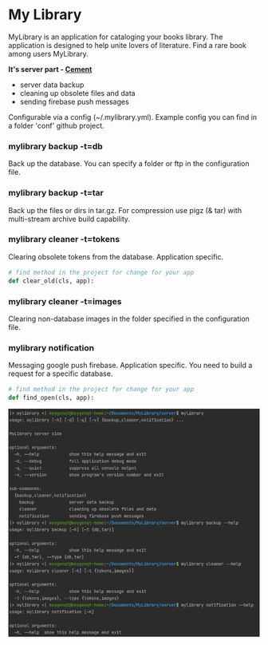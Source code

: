 My Library
===================

MyLibrary is an application for cataloging your books library.
The application is designed to help unite lovers of literature.
Find a rare book among users MyLibrary.

**It's server part - [Cement](https://builtoncement.com/)**

* server data backup
* cleaning up obsolete files and data
* sending firebase push messages

Configurable via a config (~/.mylibrary.yml). Example config you can find in a folder 'conf' github project.

### mylibrary backup -t=db
Back up the database. You can specify a folder or ftp in the configuration file.

### mylibrary backup -t=tar
Back up the files or dirs in tar.gz. For compression use pigz (& tar) with multi-stream archive build capability.

### mylibrary cleaner -t=tokens
Clearing obsolete tokens from the database. Application specific.

```python
# find method in the project for change for your app
def clear_old(cls, app):
```

### mylibrary cleaner -t=images
Clearing non-database images in the folder specified in the configuration file.

### mylibrary notification
Messaging google push firebase. Application specific. You need to build a request for a specific database.

```python
# find method in the project for change for your app
def find_open(cls, app):
```

![picture](data/screenshot-46.png)